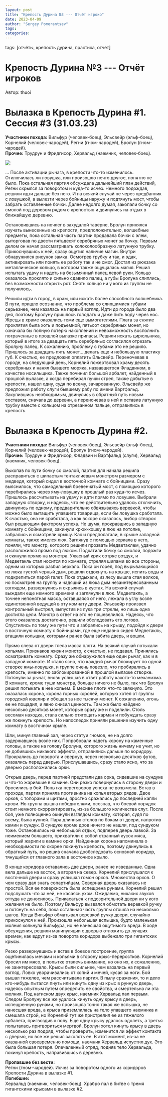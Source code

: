 ```yaml
---
layout: post
title: "Крепость Дурина №3 --- Отчёт игроко"
date: 2023-04-09
author: "Sergey Pomerantsev"
tags:
categories:
---
```

tags: [отчёты, крепость дурина, практика, отчёт]

# Крепость Дурина №3 --- Отчёт игроков

Автор: thuoi

# Вылазка в Крепость Дурина #1. Сессия #3 (31.03.23)

**Участники похода:** Вильфур (человек-боец), Эльсвейр (эльф-боец), Корнелий (человек-чародей), Регни (гном-чародей), Бролун (гном-чародей).   
**Прочие:** Трудрун и Фридгисор, Хервальд (наемник, человек-боец). 

![](/images/_durin_Map_09.04.23.png)

... После активации рычага, в крепости что-то изменилось. Отключилась ли ловушка, или произошло нечто другое, понятно не было. Пока остальная партия обсуждала дальнейший план действий, Регни скрылся за поворотом и куда-то исчез. Немного подождав, решили идти дальше без него. И на всякий случай не через предбанник с ловушкой, а вылезти через бойницы наружу и подтянуть мост, чтобы забрать оставленные бочки. Далее недолго думая, закопали бочку со смолой под деревом рядом с крепостью и двинулись на отдых в ближайшую деревню. 

Остановившись на ночлег в захудалой таверне, Бролун принялся изучать вынесенные из крепости, предположительно, волшебные предметы, пока остальная часть партии продавала бочки с элем, выторговав по двести пятьдесят серебряных монет за бочку. Первым делом он начал рассматривать колоколообразную латунную трубку. Прикоснувшись к ней, сразу ощутил наличие магии. Внутри обнаружился рисунок замка. Осмотрев трубку и так, и эдак, активировать или понять ее работу так и не смог. Достал из рюкзака металлическое кольцо, в котором также ощущалась магия. Решил испытать удачу и надеть на безымянный палец левой руки. Кольцо оказалось проклято и сильно сдавило палец, а губы Бролуна слиплись, без возможности открыть рот. Снять кольцо ни у кого из группы не получилось. 

Решили идти в город, в храм, или искать более способного волшебника. В пути, пришло осознание, что проблема со слипшимися губами серьезнее, чем казалась на первый взгляд. Идти до города было два дня, поэтому Бролуну пришлось голодать и даже пить воду через нос. Жрецы в храме оказались теми еще вымогателями. Плата за снятие проклятия была хоть и подъемной, пятьсот серебряных монет, но означала бы полную потерю накоплений и невозможность восполнить потраченные в прошлой вылазке припасы. Решили искать цирюльника, который в итоге за двадцать пять серебряных согласился отрезать Бролуну палец. К сожалению, проблему с губами это не решило. Пришлось за двадцать пять монет... делать еще и небольшую пластику губ. К счастью, ее предложил оплатить Эльсвейр. Переночевав в городе, на следующий день, Корнелий пожертвовал храму десять серебряных и нанял бывшего моряка, назвавшегося Фладвином, в качестве носильщика. Также починил большой арбалет, найденный в прошлой вылазке, а когда перебирал пучки стрел, также добытые в крепости, нашел одну, судя по всему, зачарованную. Эльсвейр же предложил работу слуги бывшему рабу по имени Вартфальд. Закупившись необходимым, двинулись в обратный путь новым составом, сначала до деревни, а переночевав в ней и оставив латунную трубку вместе с кольцом на отрезанном пальце, отправились в крепость. 

# Вылазка в Крепость Дурина #2.

**Участники похода:** Вильфур (человек-боец), Эльсвейр (эльф-боец), Корнелий (человек-чародей), Бролун (гном-чародей).   
**Прочие:** Трудрун и Фридгисор, Фладвин и Вартфальд (слуги), Хервальд (наемник, человек-боец). 

Выкопав по пути бочку со смолой, партия для начала решила расправиться с шипастым тентаклиевым монстром размером с медведя, который сидел в восточной комнате с бойницами. Сразу выяснилось, что самодельный бревенчатый мост, с помощью которого перебирались через яму-ловушку в прошлый раз куда-то исчез. Пришлось рассчитывать на удачу и идти прямо по ловушке. Выбрали западную створку, и надеясь, что ее действительно удалось отключить, двинулись по одному, предварительно обвязываясь веревкой, чтобы можно было вытащить упавшего товарища, если бы ловушка сработала. К счастью, она не сработала, а как вскоре оказалось, выбор створок был решающим фактором успеха. Не шумя, прокравшись в западную комнату с бойницами, закинули крюк-кошку в люк на потолке, забрались и осмотрели крышу. Как и предполагали, в крыше западной комнаты, также имелся люк. Заглянув с помощью зеркала в него, поняли, что монстр, которого решили прозвать Медветаклем, удачно расположился прямо под люком. Подкатили бочку со смолой, подожги и скинули прямо на монстра. Ужасный крик сотряс воздух, и Медветакль стал носится по комнате, стреляя шипами во все стороны, одним из которых разбил зеркало. Пока он горел, под вырывающийся из люка густой черный дым, решили отдохнуть на крыше, испить воды и подкрепиться парой галет. Пока отдыхали, из лесу вышла стая волков, но посмотрев на группу и чадящий из люка дым незаинтересованным взглядом, развернулись и скрылись в кустах. На всякий случай выждали еще немного времени и заглянули в люк. Медветакль, а точнее непонятная масса, оставшаяся от него, лежала в углу возле единственной ведущей в эту комнату двери. Эльсвейр произвел контрольный выстрел, выпустив из лука три стрелы, но лишь одна достигла цели. Монстр в ответ на это не пошевелился. Надеясь, что этого оказалось достаточно, решили обследовать его логово. Спустились по тому же пути что и забрались на крышу, подойдя к двери в восточную комнату с бойницами, где еще недавно сидел Медветакль, втащили колышки, которыми ранее была забита дверь, и вошли. 

Прямо слева от двери тлела масса плоти. На всякий случай потыкали копьями. Признаков жизни монстр, к счастью, не подавал. Принялись осматривать комнату. Сразу же обнаружился еще один рычаг, как и в западной комнате. И стало ясно, что каждый рычаг блокирует по одной створке ямы-ловушки, и группе очень повезло, что пробирались в крепость, именно по заблокированной в прошлой вылазке створке. Потянули за рычаг, вновь услышав в ответ работу какого-то механизма. В комнате, кроме туши монстра, больше ничего не было, так что Бролун решил потыкать в нее копьем. В месиве плоти что-то звякнуло. Это оказалась корона, корона горных королей, которую хотел от группы городской ювелир и обещал за нее тысячу монет. К сожалению, огонь ее не пощадил, и явно снизил ценность. Там же было найдено несколько десятков монет, которые сразу же и поделили. Столь весомая находка, стала сильно отягощать карман и побуждать сразу же покинуть крепость. Но напоследок приняли решение изучить одну комнату в восточном крыле. 

Шли, минуя главный зал, через статуи гномов, не на долго задержавшись возле них. Попробовали надеть корону на каменные головы, а также на голову Бролуна, которого жизнь ничему не учит, но не добившись никакого эффекта, отправились дальше по коридору. Прокрались до поворота и свернув, через несколько десятков футов, оказались перед дверью. Прислушавшись, сразу стало ясно, что за дверью расположились орки. 

Открыв дверь, перед партией предстали два орка, сидевшие на сундуке и что-то жарившие в камине. Они резко повернулись в сторону двери и бросились в бой. Попытка переговоров успеха не возымела. Встав в проходе, партия приняла противника на копья вторых рядов. Двое орков, с топорами и щитами, яростно сражались до последней капли крови. Но группа вышла победителями, осознав, что боевой порядок стоит немного скорректировать, из-за большого количества слуг. После боя, уже полноценно окинули взглядом комнату, которая, судя по всему, была кухней. Пара длинных столов по бокам от двери, напротив камин и сундук. В сундуке кроме дров ничего не нашли, под сундуком тоже. Остановились на небольшой отдых, подперев дверь лавкой. За неимением большего, прихватили с собой странный кусок мяса, который жарили в камине орки. Найденная корона напоминала о необходимости по скорее покинуть крепость, поэтому двинулись в обратный путь, но решив сначала дообследовать основной коридор, тянущийся от главного зала в восточное крыло. 

В конце коридора оставались две двери, ранее не изведанные. Одна вела дальше на восток, а вторая на север. Корнелий прислушался к восточной двери и сразу услышал гомон орков. Множества орков. О чем сразу дал знать сопартийцам. Северная дверь оказалась не простой. Вся ее поверхность была испещрена рунами. Корнелий решил подслушать что за ней, не касаясь ухом. Ожидаемо, никаких звуков оттуда не доносилось. Прикасаться к подозрительной двери ни у кого желания не было. Поэтому Вильфур вызвался обмотать веревкой ручку и потянуть на себя, пока остальная часть группы отошла на несколько шагов. Когда Вильфур обматывал веревкой ручку двери, случайно прикоснулся к ней. Произошла небольшая вспышка, будто маленькая молния кольнула Вильфура, но не нанесшая ощутимого вреда. В ходе обсуждения, решили манипуляции с дверью отложить до лучших времен, как вдруг из-за поворота коридора выбежало три гигантских крысы. 

Резко развернувшись и встав в боевое построение, группа ощетинилась мечами и копьями в сторону крыс-переростков. Корнелий бросил им мясо, в попытке отвлечь внимание, но оно их, к сожалению, не заинтересовало. Крысы были сильнее, чем казались на первый взгляд. Ловко уворачивались от копий и мечей, кусая за ноги. Бой вышал тяжелее, чем рассчитывала партия. В пылу сражения, то и дело кто-нибудь пытался пнуть или кинуть одну из крыс в рунную дверь, надеясь опытным путем определить ее свойства, и смертельна ли эта молния. Под натиском двух крыс, наемник Хервальд пал первым. Следом Бролуну все же удалось кинуть одну крысу в дверь, испещренную рунами, но произошла точно такая же вспышка, не нанесшая вреда, а крыса приземлилась на тело упавшего наемника и смешала строй, но Корнелий тут же пристрелил ее из тяжелого арбалета, пригвоздив к полу. Еще одну крысу удалось одолеть, а третья попыталась притвориться мертвой. Бролун хотел кинуть крысу в дверь несколько раз подряд, чтобы проверить, изменится ли эффект контакта с дверью, но все же решил заколоть ее. В этот момент, из-за не оказанной своевременно помощи, наемник Хервальд испустил дух. Это была большая потеря. Опечаленный отряд, подняв тело Хервальда, покинул крепость, направившись в деревню.

**Пропавшие без вести:**  
Регни (гном-чародей). Исчез за поворотом одного из коридоров Крепости Дурина в вылазке #1.  
**Погибшие:**  
Хервальд (наемник, человек-боец). Храбро пал в битве с тремя гигантскими крысами в вылазке #2.

